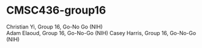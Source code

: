 # CMSC436-group16
Christian Yi, Group 16, Go-No Go (NIH)  
Adam Elaoud, Group 16, Go-No-Go (NIH)
Casey Harris, Group 16, Go-No-Go (NIH)
